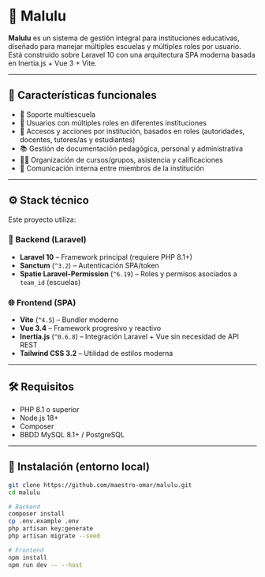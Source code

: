 # 🏫 Malulu

**Malulu** es un sistema de gestión integral para instituciones educativas, diseñado para manejar múltiples escuelas y múltiples roles por usuario. Está construido sobre Laravel 10 con una arquitectura SPA moderna basada en Inertia.js + Vue 3 + Vite.

---

## 🧭 Características funcionales

- 🏫 Soporte multiescuela
- 🔄 Usuarios con múltiples roles en diferentes instituciones
- 🔐 Accesos y acciones por institución, basados en roles (autoridades, docentes, tutores/as y estudiantes)
- 📚 Gestión de documentación pedagógica, personal y administrativa
- 🧑‍🏫 Organización de cursos/grupos, asistencia y calificaciones
- 💬 Comunicación interna entre miembros de la institución

---

## ⚙️ Stack técnico

Este proyecto utiliza:

### 🔧 Backend (Laravel)

- **Laravel 10** – Framework principal (requiere PHP 8.1+)
- **Sanctum** (`^3.2`) – Autenticación SPA/token
- **Spatie Laravel-Permission** (`^6.19`) – Roles y permisos asociados a `team_id` (escuelas)

### 🌐 Frontend (SPA)

- **Vite** (`^4.5`) – Bundler moderno
- **Vue 3.4** – Framework progresivo y reactivo
- **Inertia.js** (`^0.6.8`) – Integración Laravel + Vue sin necesidad de API REST
- **Tailwind CSS 3.2** – Utilidad de estilos moderna

---

## 🛠️ Requisitos

- PHP 8.1 o superior
- Node.js 18+
- Composer
- BBDD MySQL 8.1+ / PostgreSQL

---

## 🚀 Instalación (entorno local)

```bash
git clone https://github.com/maestro-omar/malulu.git
cd malulu

# Backend
composer install
cp .env.example .env
php artisan key:generate
php artisan migrate --seed

# Frontend
npm install
npm run dev -- --host
